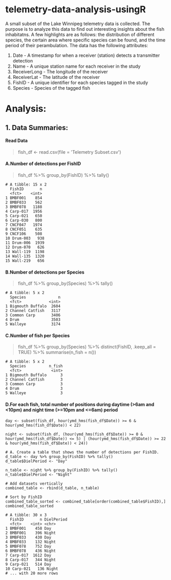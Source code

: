 # telemetry-data-analysis-usingR
A small subset of the Lake Winnipeg telemetry data is collected. The purpose is to analyze this data to find out interesting insights about the fish inhabitatns. A few highlights are as follows: the distribution of different species, the certain area where specific species can be found, and the time period of their perambulation. The data has the following attributes:

1. Date - A timestamp for when a receiver (station) detects a transmitter detection
2. Name - A unique station name for each receiver in the study
3. ReceiverLong - The longitude of the receiver
4. ReceiverLat - The latitude of the receiver
5. FishID - A unique identifier for each species tagged in the study
6. Species - Species of the tagged fish

# Analysis:

## 1. Data Summaries:

#### Read Data
> fish_df <- read.csv(file = 'Telemetry Subset.csv')

#### A.Number of detections per FishID
> fish_df %>% group_by(FishID) %>% tally()
```
# A tibble: 15 x 2
  FishID       n
  <fct>    <int>
1 BMBF001    854
2 BMBF033    562
3 BMBF078   1188
4 Carp-017  1956
5 Carp-021   650
6 Carp-030   800
7 CNCF047   1974
8 CNCF051    635
9 CNCF106    508
10 Drum-003   938
11 Drum-006  1939
12 Drum-070   626
13 Wall-119  1198
14 Wall-135  1320
15 Wall-219   656
```
#### B.Number of detections per Species
> fish_df %>% group_by(Species) %>% tally()
```
# A tibble: 5 x 2
  Species              n
  <fct>            <int>
1 Bigmouth Buffalo  2604
2 Channel Catfish   3117
3 Common Carp       3406
4 Drum              3503
5 Walleye           3174
```
#### C.Number of fish per Species
> fish_df %>% group_by(Species) %>% distinct(FishID, .keep_all = TRUE) %>% summarise(n_fish = n()) 
```
# A tibble: 5 x 2
  Species          n_fish
  <fct>             <int>
1 Bigmouth Buffalo      3
2 Channel Catfish       3
3 Common Carp           3
4 Drum                  3
5 Walleye               3
```
#### D.For each fish, total number of positions during daytime (>6am and <10pm) and night time (>=10pm and <=6am) period 
```
day <- subset(fish_df, hour(ymd_hms(fish_df$Date)) >= 6 & hour(ymd_hms(fish_df$Date)) < 22)

night <- subset(fish_df, (hour(ymd_hms(fish_df$Date)) >= 0 & hour(ymd_hms(fish_df$Date)) <= 5) | (hour(ymd_hms(fish_df$Date)) >= 22 & hour(ymd_hms(fish_df$Date)) < 24))

# A. Create a table that shows the number of detections per FishID.
d_table <- day %>% group_by(FishID) %>% tally()
d_table$DielPeriod <- "Day"

n_table <- night %>% group_by(FishID) %>% tally()
n_table$DielPeriod <- "Night"

# Add datasets vertically
combined_table <- rbind(d_table, n_table)

# Sort by FishID
combined_table_sorted <- combined_table[order(combined_table$FishID),]
combined_table_sorted
```
```
# A tibble: 30 x 3
  FishID       n DielPeriod
  <fct>    <int> <chr>     
1 BMBF001    458 Day       
2 BMBF001    396 Night     
3 BMBF033    430 Day       
4 BMBF033    132 Night     
5 BMBF078    752 Day       
6 BMBF078    436 Night     
7 Carp-017  1612 Day       
8 Carp-017   344 Night     
9 Carp-021   514 Day       
10 Carp-021   136 Night     
# ... with 20 more rows
```
